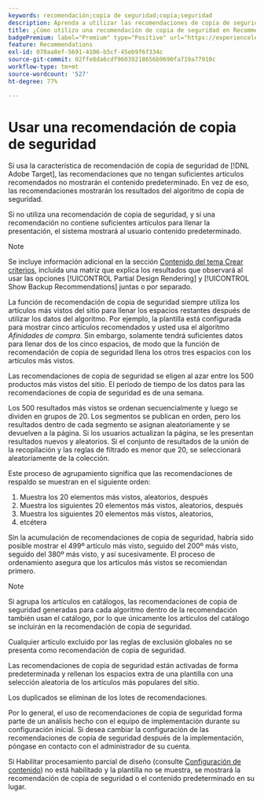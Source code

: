 ```yaml
---
keywords: recomendación;copia de seguridad;copia;seguridad
description: Aprenda a utilizar las recomendaciones de copia de seguridad en Adobe [!DNL Target] Recommendations. Las recomendaciones que no tienen elementos recomendados suficientes muestran los resultados del algoritmo de copia de seguridad.
title: ¿Cómo utilizo una recomendación de copia de seguridad en Recommendations?
badgePremium: label="Premium" type="Positive" url="https://experienceleague.adobe.com/docs/target/using/introduction/intro.html?lang=en#premium newtab=true" tooltip="Consulte qué se incluye en Target Premium."
feature: Recommendations
exl-id: 070aa8ef-5691-4106-b5cf-45eb9f6f334c
source-git-commit: 02ffe8da6cdf96039218656b9690fa719a77910c
workflow-type: tm+mt
source-wordcount: '527'
ht-degree: 77%

---
```


# Usar una recomendación de copia de seguridad

Si usa la característica de recomendación de copia de seguridad de [!DNL Adobe Target], las recomendaciones que no tengan suficientes artículos recomendados no mostrarán el contenido predeterminado. En vez de eso, las recomendaciones mostrarán los resultados del algoritmo de copia de seguridad.

Si no utiliza una recomendación de copia de seguridad, y si una recomendación no contiene suficientes artículos para llenar la presentación, el sistema mostrará al usuario contenido predeterminado.

>[!NOTE]
>
>Se incluye información adicional en la sección [Contenido del tema Crear criterios](/help/main/c-recommendations/c-algorithms/create-new-algorithm.md#content), incluida una matriz que explica los resultados que observará al usar las opciones [!UICONTROL Partial Design Rendering] y [!UICONTROL Show Backup Recommendations] juntas o por separado.

La función de recomendación de copia de seguridad siempre utiliza los artículos más vistos del sitio para llenar los espacios restantes después de utilizar los datos del algoritmo. Por ejemplo, la plantilla está configurada para mostrar cinco artículos recomendados y usted usa el algoritmo *Afinidades de compra*. Sin embargo, solamente tendrá suficientes datos para llenar dos de los cinco espacios, de modo que la función de recomendación de copia de seguridad llena los otros tres espacios con los artículos más vistos.

Las recomendaciones de copia de seguridad se eligen al azar entre los 500 productos más vistos del sitio. El período de tiempo de los datos para las recomendaciones de copia de seguridad es de una semana.

Los 500 resultados más vistos se ordenan secuencialmente y luego se dividen en grupos de 20. Los segmentos se publican en orden, pero los resultados dentro de cada segmento se asignan aleatoriamente y se devuelven a la página. Si los usuarios actualizan la página, se les presentan resultados nuevos y aleatorios. Si el conjunto de resultados de la unión de la recopilación y las reglas de filtrado es menor que 20, se seleccionará aleatoriamente de la colección.

Este proceso de agrupamiento significa que las recomendaciones de respaldo se muestran en el siguiente orden:

1. Muestra los 20 elementos más vistos, aleatorios, después
1. Muestra los siguientes 20 elementos más vistos, aleatorios, después
1. Muestra los siguientes 20 elementos más vistos, aleatorios,
1. etcétera

Sin la acumulación de recomendaciones de copia de seguridad, habría sido posible mostrar el 499º artículo más visto, seguido del 200º más visto, seguido del 380º más visto, y así sucesivamente. El proceso de ordenamiento asegura que los artículos más vistos se recomiendan primero.

>[!NOTE]
>
>Si agrupa los artículos en catálogos, las recomendaciones de copia de seguridad generadas para cada algoritmo dentro de la recomendación también usan el catálogo, por lo que únicamente los artículos del catálogo se incluirán en la recomendación de copia de seguridad.

Cualquier artículo excluido por las reglas de exclusión globales no se presenta como recomendación de copia de seguridad.

Las recomendaciones de copia de seguridad están activadas de forma predeterminada y rellenan los espacios extra de una plantilla con una selección aleatoria de los artículos más populares del sitio.

Los duplicados se eliminan de los lotes de recomendaciones.

Por lo general, el uso de recomendaciones de copia de seguridad forma parte de un análisis hecho con el equipo de implementación durante su configuración inicial. Si desea cambiar la configuración de las recomendaciones de copia de seguridad después de la implementación, póngase en contacto con el administrador de su cuenta.

Si Habilitar procesamiento parcial de diseño (consulte [Configuración de contenido](/help/main/c-recommendations/c-algorithms/create-new-algorithm.md#content)) no está habilitado y la plantilla no se muestra, se mostrará la recomendación de copia de seguridad o el contenido predeterminado en su lugar.

